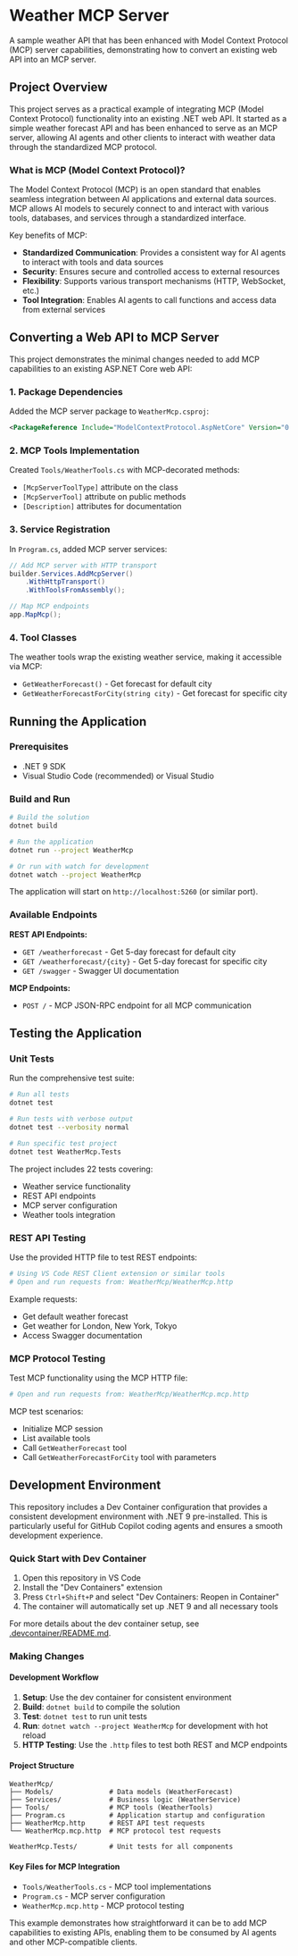 # Weather MCP Server

A sample weather API that has been enhanced with Model Context Protocol (MCP) server capabilities, demonstrating how to convert an existing web API into an MCP server.

## Project Overview

This project serves as a practical example of integrating MCP (Model Context Protocol) functionality into an existing .NET web API. It started as a simple weather forecast API and has been enhanced to serve as an MCP server, allowing AI agents and other clients to interact with weather data through the standardized MCP protocol.

### What is MCP (Model Context Protocol)?

The Model Context Protocol (MCP) is an open standard that enables seamless integration between AI applications and external data sources. MCP allows AI models to securely connect to and interact with various tools, databases, and services through a standardized interface.

Key benefits of MCP:
- **Standardized Communication**: Provides a consistent way for AI agents to interact with tools and data sources
- **Security**: Ensures secure and controlled access to external resources
- **Flexibility**: Supports various transport mechanisms (HTTP, WebSocket, etc.)
- **Tool Integration**: Enables AI agents to call functions and access data from external services

## Converting a Web API to MCP Server

This project demonstrates the minimal changes needed to add MCP capabilities to an existing ASP.NET Core web API:

### 1. Package Dependencies
Added the MCP server package to `WeatherMcp.csproj`:
```xml
<PackageReference Include="ModelContextProtocol.AspNetCore" Version="0.2.0-preview.3" />
```

### 2. MCP Tools Implementation
Created `Tools/WeatherTools.cs` with MCP-decorated methods:
- `[McpServerToolType]` attribute on the class
- `[McpServerTool]` attribute on public methods
- `[Description]` attributes for documentation

### 3. Service Registration
In `Program.cs`, added MCP server services:
```csharp
// Add MCP server with HTTP transport
builder.Services.AddMcpServer()
    .WithHttpTransport()
    .WithToolsFromAssembly();

// Map MCP endpoints
app.MapMcp();
```

### 4. Tool Classes
The weather tools wrap the existing weather service, making it accessible via MCP:
- `GetWeatherForecast()` - Get forecast for default city
- `GetWeatherForecastForCity(string city)` - Get forecast for specific city

## Running the Application

### Prerequisites
- .NET 9 SDK
- Visual Studio Code (recommended) or Visual Studio

### Build and Run
```bash
# Build the solution
dotnet build

# Run the application
dotnet run --project WeatherMcp

# Or run with watch for development
dotnet watch --project WeatherMcp
```

The application will start on `http://localhost:5260` (or similar port).

### Available Endpoints

**REST API Endpoints:**
- `GET /weatherforecast` - Get 5-day forecast for default city
- `GET /weatherforecast/{city}` - Get 5-day forecast for specific city
- `GET /swagger` - Swagger UI documentation

**MCP Endpoints:**
- `POST /` - MCP JSON-RPC endpoint for all MCP communication

## Testing the Application

### Unit Tests
Run the comprehensive test suite:
```bash
# Run all tests
dotnet test

# Run tests with verbose output
dotnet test --verbosity normal

# Run specific test project
dotnet test WeatherMcp.Tests
```

The project includes 22 tests covering:
- Weather service functionality
- REST API endpoints
- MCP server configuration
- Weather tools integration

### REST API Testing
Use the provided HTTP file to test REST endpoints:
```bash
# Using VS Code REST Client extension or similar tools
# Open and run requests from: WeatherMcp/WeatherMcp.http
```

Example requests:
- Get default weather forecast
- Get weather for London, New York, Tokyo
- Access Swagger documentation

### MCP Protocol Testing
Test MCP functionality using the MCP HTTP file:
```bash
# Open and run requests from: WeatherMcp/WeatherMcp.mcp.http
```

MCP test scenarios:
- Initialize MCP session
- List available tools
- Call `GetWeatherForecast` tool
- Call `GetWeatherForecastForCity` tool with parameters

## Development Environment

This repository includes a Dev Container configuration that provides a consistent development environment with .NET 9 pre-installed. This is particularly useful for GitHub Copilot coding agents and ensures a smooth development experience.

### Quick Start with Dev Container

1. Open this repository in VS Code
2. Install the "Dev Containers" extension
3. Press `Ctrl+Shift+P` and select "Dev Containers: Reopen in Container"
4. The container will automatically set up .NET 9 and all necessary tools

For more details about the dev container setup, see [.devcontainer/README.md](.devcontainer/README.md).

### Making Changes

#### Development Workflow
1. **Setup**: Use the dev container for consistent environment
2. **Build**: `dotnet build` to compile the solution
3. **Test**: `dotnet test` to run unit tests
4. **Run**: `dotnet watch --project WeatherMcp` for development with hot reload
5. **HTTP Testing**: Use the `.http` files to test both REST and MCP endpoints

#### Project Structure
```
WeatherMcp/
├── Models/              # Data models (WeatherForecast)
├── Services/            # Business logic (WeatherService)
├── Tools/               # MCP tools (WeatherTools)
├── Program.cs           # Application startup and configuration
├── WeatherMcp.http      # REST API test requests
└── WeatherMcp.mcp.http  # MCP protocol test requests

WeatherMcp.Tests/        # Unit tests for all components
```

#### Key Files for MCP Integration
- `Tools/WeatherTools.cs` - MCP tool implementations
- `Program.cs` - MCP server configuration
- `WeatherMcp.mcp.http` - MCP protocol testing

This example demonstrates how straightforward it can be to add MCP capabilities to existing APIs, enabling them to be consumed by AI agents and other MCP-compatible clients.
